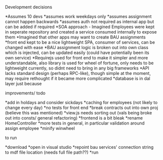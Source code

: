 Development decisions

*Assumes 10 devs
*assumes work weekdays only
*assumes assignment cannot happen backwards
*assumes auth not required as internal app but can be added if required
*SOA approach - Imagined Employees were kept in seperate repository and created a service consumed internally to expose them
*Imagined that other apps may want to create BAU assignments
*front end kept to be a nice lightweight SPA, consumer of services, can be changed with ease
*BAU assignment logic is broken out into own class which is injected, can be updated easily (could have potentially been its own service) 
*Requirejs used for front end to make it simpler and more understandable, also library is used for wheel of fortune, only needs to be lightweight currently, so didnt need to bring in any big frameworks
*API lacks standard design (perhaps RPC-like), though simple at the moment, may require rethought if it became more complicated
*database is in dal layer just because 

improvements/ todo

*add in holdays and consider sickdays 
*caching for employees (not likely to change every day)
*no tests for front end
*break contracts out into own proj (believe this was mentioned)
*view.js needs sorting out (vals being broke out into consts/ general refactoring) 
*frontend is a bit bleak
*rename HomeController
*more tests in general, in particular validation around assign employee
*minify winwheel


to run

*download
*open in visual studio 
*repoint bau services' connection string to mdf file location (needs full file path??)
*run
